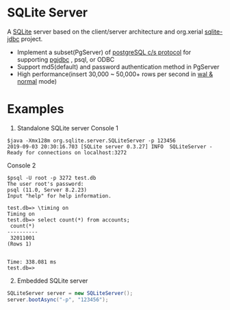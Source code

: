 # SQLite Server
A [SQLite](https://www.sqlite.org/index.html) server based on the client/server architecture and org.xerial [sqlite-jdbc](https://github.com/xerial/sqlite-jdbc) project.
+ Implement a subset(PgServer) of [postgreSQL c/s protocol](https://www.postgresql.org/docs/8.2/protocol.html) for supporting [pgjdbc](https://github.com/pgjdbc/pgjdbc) , psql, or ODBC
+ Support md5(default) and password authentication method in PgServer
+ High performance(insert 30,000 ~ 50,000+ rows per second in [wal & normal](https://www.sqlite.org/pragma.html#pragma_journal_mode) mode)

# Examples
1. Standalone SQLite server
Console 1
```shell
$java -Xmx128m org.sqlite.server.SQLiteServer -p 123456
2019-09-03 20:30:16.703 [SQLite server 0.3.27] INFO  SQLiteServer - Ready for connections on localhost:3272
```
Console 2
```shell
$psql -U root -p 3272 test.db
The user root's password:
psql (11.0, Server 8.2.23)
Input "help" for help information.

test.db=> \timing on
Timing on
test.db=> select count(*) from accounts;
 count(*)
----------
 32011001
(Rows 1)


Time: 338.081 ms
test.db=>
```

2. Embedded SQLite server
```java
SQLiteServer server = new SQLiteServer();
server.bootAsync("-p", "123456");
```
